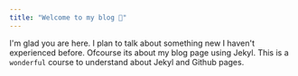 ```yaml
---
title: "Welcome to my blog 🚀"
---
```


I'm glad you are here. I plan to talk about something new I haven't experienced before. Ofcourse its about my blog page using Jekyl. 
This is a `wonderful` course to understand about Jekyl and Github pages.
